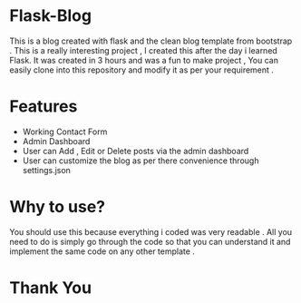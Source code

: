 # Flask-Blog
This is a blog created with flask and the clean blog template from bootstrap . This is a really interesting project , I created this after the day i learned Flask.
It was created in 3 hours and was a fun to make project , You can easily clone into this repository and modify it as per your requirement .

# Features
* Working Contact Form
* Admin Dashboard
* User can Add , Edit or Delete posts via the admin dashboard
* User can customize the blog as per there convenience through settings.json

# Why to use?
You should use this because everything i coded was very readable . All you need to do is simply go through the code so that you can understand it and implement the same code on any other template .

# Thank You